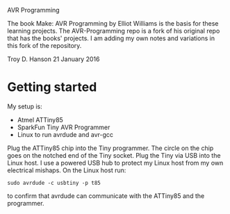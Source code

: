 AVR Programming 

The book Make: AVR Programming by Elliot Williams is the basis for these learning projects.
The AVR-Programming repo is a fork of his original repo that has the books' projects. I am
adding my own notes and variations in this fork of the repository.

Troy D. Hanson
21 January 2016

# Getting started

My setup is:

* Atmel ATTiny85 
* SparkFun Tiny AVR Programmer
* Linux to run avrdude and avr-gcc

Plug the ATTiny85 chip into the Tiny programmer. The circle on the chip goes on the notched end 
of the Tiny socket. Plug the Tiny via USB into the Linux host. I use a powered USB hub to protect
my Linux host from my own electrical mishaps. On the Linux host run:

    sudo avrdude -c usbtiny -p t85

to confirm that avrdude can communicate with the ATTiny85 and the programmer.

